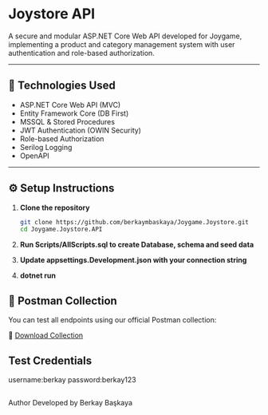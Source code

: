 # Joystore API

A secure and modular ASP.NET Core Web API developed for Joygame, implementing a product and category management system with user authentication and role-based authorization.

---

## 🔧 Technologies Used

- ASP.NET Core Web API (MVC)
- Entity Framework Core (DB First)
- MSSQL & Stored Procedures
- JWT Authentication (OWIN Security)
- Role-based Authorization
- Serilog Logging
- OpenAPI
---

## ⚙️ Setup Instructions

1. **Clone the repository**
   ```bash
   git clone https://github.com/berkaymbaskaya/Joygame.Joystore.git
   cd Joygame.Joystore.API

2. **Run Scripts/AllScripts.sql to create Database, schema and seed data**

3. **Update appsettings.Development.json with your connection string**

3. **dotnet run**

## 🧪 Postman Collection

You can test all endpoints using our official Postman collection:

🔗 [Download Collection](./Docs/Joystore.API.postman_collection.json)

##  Test Credentials
username:berkay
password:berkay123

## 
Author
Developed by Berkay Başkaya